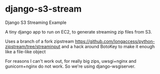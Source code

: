 django-s3-stream
================

Django S3 Streaming Example

A tiny django app to run on EC2, to generate streaming zip files from S3. 

Uses a branch of a fork zipstream 
https://github.com/longaccess/python-zipstream/tree/streaminput
and a hack around BotoKey to make it enough like a file-like object

For reasons I can't work out, for really big zips, uwsgi+nginx and 
gunicorn+nginx do not work. So we're using django-wsgiserver. 
